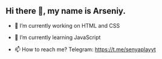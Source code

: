 ## Hi there 👋, my name is Arseniy.

- 🔭 I’m currently working on HTML and CSS

- 🌱 I’m currently learning JavaScript

- 📫 How to reach me?
  Telegram: https://t.me/senyaplayyt
<!--
**senyagame/senyagame** is a ✨ _special_ ✨ repository because its `README.md` (this file) appears on your GitHub profile.

Here are some ideas to get you started:

- 🔭 I’m currently working on ...
- 🌱 I’m currently learning ...
- 👯 I’m looking to collaborate on ...
- 🤔 I’m looking for help with ...
- 💬 Ask me about ...
- 📫 How to reach me: ...
- 😄 Pronouns: ...
- ⚡ Fun fact: ...
-->
